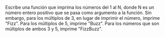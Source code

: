 Escribe una función que imprima los números del 1 al N, donde N es un número entero positivo que se pasa como argumento a la función. Sin embargo, para los múltiplos de 3, en lugar de imprimir el número, imprime "Fizz". Para los múltiplos de 5, imprime "Buzz". Para los números que son múltiplos de ambos 3 y 5, imprime "FizzBuzz".
